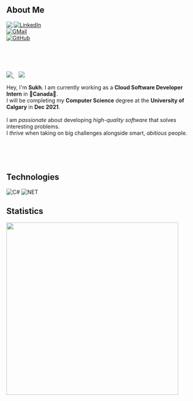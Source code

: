 ## About Me
<img align="left" src="https://user-images.githubusercontent.com/50682117/111104991-83fbee80-8517-11eb-8948-cffde8b5c689.png">

[![LinkedIn](https://img.shields.io/badge/-Linkedin-black?style=for-the-badge&logo=Linkedin)](https://www.linkedin.com/in/sukhjot-sekhon/)  
[![GMail](https://img.shields.io/badge/-Say%20Hi!-black?style=for-the-badge&logo=gmail)](mailto:sukhjot.sekhon@ucalgary.ca)  
[![GitHub](https://img.shields.io/badge/GitHub-black.svg?&style=for-the-badge&logo=github&logoColor=white)](https://github.com/sukhjot-sekhon)  

<br><br><br>

<div>
  
  <a href="">
    <img src="https://img.shields.io/badge/-LinkedIn-black?style=for-the-badge&logo=Linkedin" />
  </a>
  &nbsp;&nbsp;
  <a href="mailto:sukhjot.sekhon@ucalgary.ca">
    <img src="https://img.shields.io/badge/-Say%20Hi!-black?style=for-the-badge&logo=gmail" />
  </a>
  <p>
    Hey, I'm <b>Sukh</b>. I am currently working as a <b>Cloud Software Developer Intern</b> in 🍁<b>Canada</b>🍁.
    <br>
    I will be completing my <b>Computer Science</b> degree at the <b>University of Calgary</b> in <b>Dec 2021</b>.
    <br><br>
    I am <em>passionate</em> about developing <em>high-quality software</em> that solves interesting problems.
    <br>
    I <em>thrive</em> when taking on big challenges alongside smart, <em>abitious</em> people.
    <br>

  </p>
</div>
<br><br><br>



## Technologies
![C#](https://img.shields.io/badge/C%23%20-%23239120.svg?&style=for-the-badge&logo=c-sharp&logoColor=white)
![NET](https://img.shields.io/badge/Framework-%23239120.svg?&style=for-the-badge&logo=.NET&logoColor=white)

## Statistics
<p align='left'>
  <a href="#"><img src="https://github-readme-stats.vercel.app/api?username=sukhjot-sekhon&show_icons=true&theme=radical" width="450"></a>
</p>